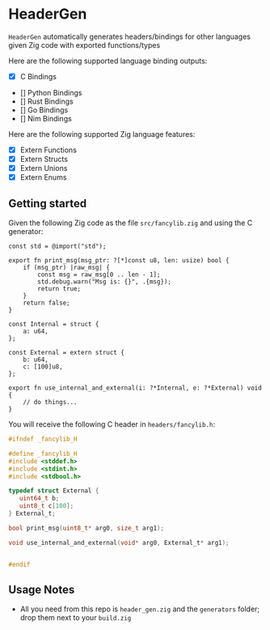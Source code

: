 # HeaderGen

`HeaderGen` automatically generates headers/bindings for other languages given
 Zig code with exported functions/types

Here are the following supported language binding outputs:

- [x] C Bindings
- [] Python Bindings
- [] Rust Bindings
- [] Go Bindings
- [] Nim Bindings

Here are the following supported Zig language features:

- [x] Extern Functions
- [x] Extern Structs
- [x] Extern Unions
- [x] Extern Enums

## Getting started

Given the following Zig code as the file `src/fancylib.zig` and using the C generator:

```zig
const std = @import("std");

export fn print_msg(msg_ptr: ?[*]const u8, len: usize) bool {
    if (msg_ptr) |raw_msg| {
        const msg = raw_msg[0 .. len - 1];
        std.debug.warn("Msg is: {}", .{msg});
        return true;
    }
    return false;
}

const Internal = struct {
    a: u64,
};

const External = extern struct {
    b: u64,
    c: [100]u8,
};

export fn use_internal_and_external(i: ?*Internal, e: ?*External) void {
    // do things...
}
```

You will receive the following C header in `headers/fancylib.h`:

```c
#ifndef _fancylib_H

#define _fancylib_H
#include <stddef.h>
#include <stdint.h>
#include <stdbool.h>

typedef struct External {
   uint64_t b;
   uint8_t c[100];
} External_t;

bool print_msg(uint8_t* arg0, size_t arg1);

void use_internal_and_external(void* arg0, External_t* arg1);


#endif
```

## Usage Notes

- All you need from this repo is `header_gen.zig` and the `generators` folder;
 drop them next to your `build.zig`

